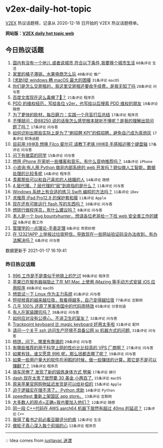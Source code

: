 # v2ex-daily-hot-topic

[V2EX](https://www.v2ex.com/) 热议话题榜，记录从 2020-12-18 日开始的 V2EX 热议话题榜单。

**网站版：[V2EX daily hot topic web](https://realleonardo.github.io/v2ex-daily-hot-topic-web/)**

## 今日热议话题

<!-- TODAY BEGIN -->

1. [国内有没有一个地儿,或者说城市,符合以下条件,我要换个城市生活](https://www.v2ex.com/t/745623) `60条评论` `生活`
1. [家里的橘子滞销，水果电商怎么玩](https://www.v2ex.com/t/745600) `40条评论` `推广`
1. [[求助]從 windows 轉 macOS 最大的困擾](https://www.v2ex.com/t/745609) `31条评论` `macOS`
1. [你们是怎么交房租的，我这里交房租还要收手续费，是我无知了吗](https://www.v2ex.com/t/745627) `28条评论` `问与答`
1. [百度文库现在这么毒瘤了🐎？](https://www.v2ex.com/t/745608) `21条评论` `程序员`
1. [PDD 的维权经历，写给各位 v2er，也写给以后搜索 PDD 维权的朋友](https://www.v2ex.com/t/745645) `19条评论` `随想`
1. [为了更快的砍材，每日磨刀：实践一个月盲打后总结](https://www.v2ex.com/t/745626) `17条评论` `程序员`
1. [不懂就问：@88250 说的话我怎么感觉根本就听不懂呢？是我的理解出现问题了吗？](https://www.v2ex.com/t/745612) `17条评论` `问与答`
1. [如何识别出那些实际上是为了“刷招聘 KPI”的假招聘，避免自己成为真炮灰](https://www.v2ex.com/t/745603) `17条评论` `职场话题`
1. [目前用 HHKB 想换 Filco 斐尔可 请教下老铁 HHKB 手感相近哪个键盘轴](https://www.v2ex.com/t/745595) `17条评论` `问与答`
1. [问下有做菜的同学](https://www.v2ex.com/t/745658) `15条评论` `问与答`
1. [想用 iPhone 在家听一些播客和音乐，有什么音响推荐吗？](https://www.v2ex.com/t/745619) `14条评论` `iPhone`
1. [小咨询:有人用 Python 做非内部系统的 web 开发吗？貌似做人工智能，数据处理的比较多呢](https://www.v2ex.com/t/745598) `14条评论` `程序员`
1. [羡慕那些可以和自己喜欢的人结婚的人](https://www.v2ex.com/t/745593) `14条评论` `随想`
1. [4 层代理、7 层代理的“层”到底指的是什么？](https://www.v2ex.com/t/745622) `11条评论` `问与答`
1. [Windows 系统上有合适的练习 Swift 编程的方法吗？](https://www.v2ex.com/t/745610) `11条评论` `iDev`
1. [求推荐 iPad Pro12.9 的保护套和膜](https://www.v2ex.com/t/745592) `11条评论` `Apple`
1. [现在还有可能运行 flash 写的东西吗？](https://www.v2ex.com/t/745637) `10条评论` `问与答`
1. [想转行做程序员，有什么建议吗？](https://www.v2ex.com/t/745644) `8条评论` `问与答`
1. [本人是一个 bug bountyhunter，想请各位老哥给一下找 web 安全类工作的建议](https://www.v2ex.com/t/745638) `8条评论` `酷工作`
1. [管理学的一点理论-手表定理](https://www.v2ex.com/t/745597) `8条评论` `奇思妙想`
1. [在 12321APP 上举报过垃圾短信，导致现在一些网站验证码没办法收到，有办法解决吗？](https://www.v2ex.com/t/745640) `6条评论` `问与答`

数据更新于 2021-01-17 16:19:41

<!-- TODAY END -->

### 昨日热议话题

<!-- YESTERDAY BEGIN -->

1. [996 工作是不是类似于地铁上的乞讨](https://www.v2ex.com/t/745439) `90条评论` `程序员`
1. [苹果已在服务器端阻止了在 M1 Mac 上使用 iMazing 等手动方式安装 iOS 应用程序](https://www.v2ex.com/t/745449) `88条评论` `macOS`
1. [想尝试一下 Linux 作为主力系统](https://www.v2ex.com/t/745492) `81条评论` `问与答`
1. [短视频真的越来越垃圾，我看得越多，自己变得越垃圾](https://www.v2ex.com/t/745432) `77条评论` `互联网`
1. [几乎 100% 还原了黑客帝国中的代码雨特效](https://www.v2ex.com/t/745451) `65条评论` `分享创造`
1. [有人在家装蹲坑吗？](https://www.v2ex.com/t/745514) `38条评论` `问与答`
1. [如何应对没有公德心、不讲卫生的室友？](https://www.v2ex.com/t/745487) `32条评论` `问与答`
1. [Trackpoint keyboard 比 magic keyboard 好用太多啦](https://www.v2ex.com/t/745481) `31条评论` `配件`
1. [请问一个关于 ssh 访问生产环境不具备公网 ip 机器方式的问题.](https://www.v2ex.com/t/745462) `31条评论` `问与答`
1. [柿饼，问下，哪里有靠谱的](https://www.v2ex.com/t/745411) `29条评论` `问与答`
1. [有哪些推荐的用于科学上网的性价比比较高的 VPS 厂商啊？](https://www.v2ex.com/t/745547) `27条评论` `问与答`
1. [如果有钱，谁又愿意 996 呢，那么钱都去哪了呢？](https://www.v2ex.com/t/745581) `19条评论` `问与答`
1. [如果一些用户量大的软件在闲暇的时候，做一些赚钱的计算，那它是不是可以赚翻了？](https://www.v2ex.com/t/745534) `19条评论` `程序员`
1. [骑车厌倦了 发现了新的锻炼身体方式 劈柴](https://www.v2ex.com/t/745542) `17条评论` `骑行`
1. [dash 现在太贵了居然要 30 美金,小两百了.](https://www.v2ex.com/t/745572) `15条评论` `macOS`
1. [原来苹果官网购物延迟发货是可以给补偿的](https://www.v2ex.com/t/745483) `15条评论` `Apple`
1. [迫于逻辑实在理不清了， Python 求助](https://www.v2ex.com/t/745559) `14条评论` `Python`
1. [speedtest 重新上架国区 app store。](https://www.v2ex.com/t/745409) `13条评论` `互联网`
1. [大多数人的观点=正确=我也要加入他们？](https://www.v2ex.com/t/745580) `12条评论` `随想`
1. [同一段 C++代码在 AWS aarch64 机器下居然有超过 40ms 的延迟？](https://www.v2ex.com/t/745558) `12条评论` `C++`
1. [我得了看书之前必看豆瓣评分的病](https://www.v2ex.com/t/745516) `12条评论` `生活`
1. [做轮子真心深入每个前端的心](https://www.v2ex.com/t/745456) `12条评论` `程序员`

<!-- YESTERDAY END -->

---

💡 Idea comes from [justjavac 迷渡](https://github.com/justjavac/)
